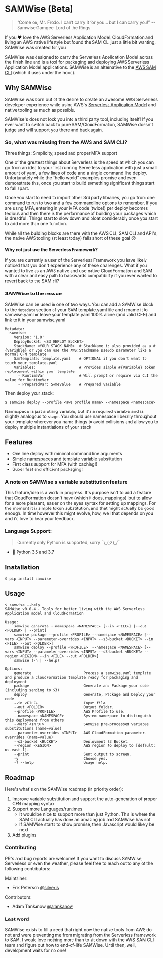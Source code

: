 # SAMWise (Beta)
> “Come on, Mr. Frodo. I can’t carry it for you… but I can carry you!” -- Samwise Gamgee, Lord of the Rings

If you :heart: love the AWS Serverless Application Model, CloudFormation and living an AWS native lifestyle but
found the SAM CLI just a little bit wanting, SAMWise was created for you

SAMWise was designed to carry the [Serverless Application Model](https://aws.amazon.com/serverless/sam/) across the
finish line and is a tool for packaging and deploying AWS Serverless Application Model applications.
SAMWise is an alternative to the [AWS SAM CLI](https://github.com/awslabs/aws-sam-cli) (which it uses under the hood).

## Why SAMWise
SAMWise was born out of the desire to create an awesome AWS Serverless developer experience while using AWS's 
[Serverless Application Model](https://aws.amazon.com/serverless/sam/) and native tooling as much as possible.

SAMWise's does not lock you into a third party tool, including itself! If you ever want to switch back to pure 
SAM/CloudFormation, SAMWise doesn't judge and will support you there and back again.

### So, what was missing from the AWS and SAM CLI?
Three things: Simplicity, speed and proper MFA support

One of the greatest things about Serverless is the speed at which you can go from an idea to your first running 
Serverless application with just a small amount of yaml, a few lines of code and a single command line deploy.
Unfortunately while the "hello world" examples promise and even demonstrate this, once you start to build something
significant things start to fall apart. 

Once you start to need to import other 3rd party libraries, you go from one command to run to two and a few commandline
options to remember. If you are using MFA, entering in your MFA code (twice!) per deploy becomes tedious and then there
is the performance of building your packages which is dreadful. Things start to slow down and bloat considerably once
you start to add more than one function.

While all the building blocks are there with the AWS CLI, SAM CLI and API's, the native AWS tooling (at least today) 
falls short of these goal :disappointed:

#### Why not just use the Serverless Framework?
If you are currently a user of the Serverless Framework you have likely noticed that you don't experience any of these
challenges. What if you wanted to live as an AWS native and use native CloudFormation and SAM with a clear
and easy path to backwards compatibility if you ever wanted to revert back to the SAM cli?

### SAMWise to the rescue
SAMWise can be used in one of two ways. You can add a SAMWise block to the `Metadata` section of your SAM
template.yaml file and rename it to samwise.yaml or leave your template.yaml 100% alone (and valid CFN)
and link to it in your samwise.yaml

    Metadata:
      SAMWise:
        Version: '1.0'
        DeployBucket: <S3 DEPLOY BUCKET>
        StackName: <YOUR STACK NAME>  # StackName is also provided as a #{Variable} or you can use the AWS:StackName pseudo parameter like a normal CFN template
        SamTemplate: template.yaml    # OPTIONAL if you don't want to touch your template.yaml
        Variables:                    # Provides simple #{Variable} token replacement within your template
          - RuntimeVar                # Will prompt or require via CLI the value for RuntimeVar
          - PreparedVar: SomeValue    # Prepared variable 

Then deploy your stack:

    $ samwise deploy --profile <aws profile name> --namespace <namespace>
    
Namespace is just a string variable, but it's a required variable and is slightly analogous to `stage`. You should use
namespace liberally throughout your template wherever you name things to avoid collisions and allow you to
deploy multiple instantiations of your stack  

## Features
- One line deploy with minimal command line arguments
- Simple namespaces and template variable substitution
- First class support for MFA (with caching!)
- Super fast and efficient packaging!

### A note on SAMWise's variable substitution feature
This feature/idea is a work in progress. It's purpose isn't to add a feature that CloudFormation doesn't have
(which it does, mappings), but to allow for a more pleasant, easier on the eyes syntax for setting up mappings.
For the moment it is simple token substitution, and that might actually be good enough. In time however this might 
evolve, how, well that depends on you and i'd love to hear your feedback.    

### Language Support:
> Currently only Python is supported, sorry ¯\\\_(ツ)\_/¯
- :snake: Python 3.6 and 3.7

## Installation

    $ pip install samwise
    
## Usage
    
    $ samwise --help
    SAMWise v0.0.4 - Tools for better living with the AWS Serverless Application model and CloudFormation
    
    Usage:
        samwise generate --namespace <NAMESPACE> [--in <FILE>] [--out <FOLDER> | --print]
        samwise package --profile <PROFILE> --namespace <NAMESPACE> [--vars <INPUT> --parameter-overrides <INPUT> --s3-bucket <BUCKET> --in <FILE> --out <FOLDER>]
        samwise deploy --profile <PROFILE>  --namespace <NAMESPACE> [--vars <INPUT> --parameter-overrides <INPUT> --s3-bucket <BUCKET> --region <REGION> --in <FILE> --out <FOLDER>]
        samwise (-h | --help)
    
    Options:
        generate                        Process a samwise.yaml template and produce a CloudFormation template ready for packaging and deployment
        package                         Generate and Package your code (including sending to S3)
        deploy                          Generate, Package and Deploy your code
        --in <FILE>                     Input file.
        --out <FOLDER>                  Output folder.
        --profile <PROFILE>             AWS Profile to use.
        --namespace <NAMESPACE>         System namespace to distinguish this deployment from others
        --vars <INPUT>                  SAMwise pre-processed variable substitutions (name=value)
        --parameter-overrides <INPUT>   AWS CloudFormation parameter-overrides (name=value)
        --s3-bucket <BUCKET>            Deployment S3 Bucket.
        --region <REGION>               AWS region to deploy to [default: us-east-1].
        --print                         Sent output to screen.
        -y                              Choose yes.
        -? --help                       Usage help.

## Roadmap
Here's what's on the SAMWise roadmap (in priority order):
1. Improve variable substitution and support the auto-generation of proper CFN mapping syntax   
1. Support more Languages/runtimes
    - It would be nice to support more than just Python. This is where the SAM CLI actually has done an
    amazing job and SAMWise has not
    - If SAMWise starts to show promise, then Javascript would likely be next 
1. Add plugins

### Contributing
PR's and bug reports are welcome! If you want to discuss SAMWise, Serverless or even the weather, please feel free to reach out to any of the following contributors:

Maintainer:
- Erik Peterson [@silvexis](https://twitter.com/silvexis)

Contributors:
- Adam Tankanow [@atankanow](https://twitter.com/atankanow)

### Last word
SAMWise exists to fill a need that right now the native tools from AWS do not and were preventing me from migrating from
the Serverless framework to SAM. I would love nothing more than to sit down with the AWS SAM CLI team and figure out how
to end-of-life SAMWise. Until then, well, development waits for no one!
